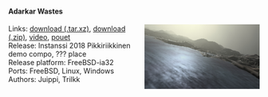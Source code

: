 #### Adarkar Wastes
<a href="https://raw.githubusercontent.com/faemiyah/faemiyah-demoscene_2018-03_4k-intro_adarkar_wastes/master/screenshot_large.png"><img src="https://raw.githubusercontent.com/faemiyah/faemiyah-demoscene_2018-03_4k-intro_adarkar_wastes/master/screenshot_www.jpg" height="130em" align="right" /></a>
Links: [download (.tar.xz)](http://faemiyah.fi/data/adarkar_wastes.tar.xz), [download (.zip)](http://faemiyah.fi/data/adarkar_wastes.zip), [video](http://faemiyah.fi/data/adarkar_wastes.mkv), [pouet](http://www.pouet.net/prod.php?which=?????)  
Release: Instanssi 2018 Pikkiriikkinen demo compo, ??? place  
Release platform: FreeBSD-ia32  
Ports: FreeBSD, Linux, Windows  
Authors: Juippi, Trilkk

